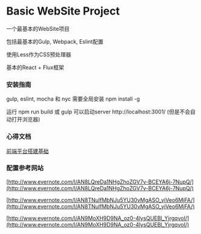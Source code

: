 # Basic WebSite Project

一个最基本的WebSite项目

包括最基本的Gulp, Webpack, Eslint配置

使用Less作为CSS预处理器

基本的React + Flux框架

### 安装指南

gulp, eslint, mocha 和 nyc 需要全局安装 npm install -g

运行 npm run build 或 gulp 可以启动server http://localhost:3001/ (但是不会自动打开浏览器)

### 心得文档

[前端平台搭建基础](https://docs.google.com/document/d/1o1WlQS_l8VP9NBFqlxQWaYxXFZeQ_qGD4hfXe8RWM9I/edit?usp=sharing)

### 配置参考网站

[http://www.evernote.com/l/AN8LQreDa1NHgZhoZGV7v-BCEYA6j-7NupQ/](http://www.evernote.com/l/AN8LQreDa1NHgZhoZGV7v-BCEYA6j-7NupQ/)

[http://www.evernote.com/l/AN8TNulfMbNJu5YU30vMgASO_yiVeo6MjFA/](http://www.evernote.com/l/AN8TNulfMbNJu5YU30vMgASO_yiVeo6MjFA/)

[http://www.evernote.com/l/AN9MoXH9D9NA_oz0-4lysQUEBl_YjrgqvoI/](http://www.evernote.com/l/AN9MoXH9D9NA_oz0-4lysQUEBl_YjrgqvoI/)
